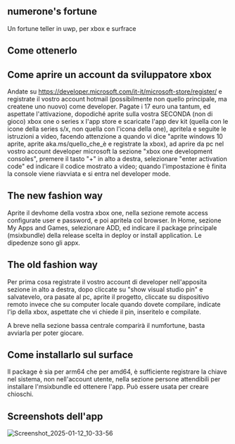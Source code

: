 ## numerone's fortune
Un fortune teller in uwp, per xbox e surfrace

## Come ottenerlo

## Come aprire un account da sviluppatore xbox

Andate su https://developer.microsoft.com/it-it/microsoft-store/register/ e registrate il vostro account hotmail (possibilmente non quello principale, ma createne uno nuovo) come developer. Pagate i 17 euro una tantum, ed aspettate l'attivazione, dopodiché aprite sulla vostra SECONDA (non di gioco) xbox one o series x l'app store e scaricate l'app dev kit (quella con le icone della series s/x, non quella con l'icona della one), apritela e seguite le istruzioni a video, facendo attenzione a quando vi dice "aprite windows 10 aprite, aprite aka.ms/quello_che_è e registrate la xbox), ad aprire da pc nel vostro account developer microsoft la sezione "xbox one development consoles", premere il tasto "+" in alto a destra, selezionare "enter activation code" ed indicare il codice mostrato a video; quando l'impostazione è finita la console viene riavviata e si entra nel developer mode.

## The new fashion way

Aprite il devhome della vostra xbox one, nella sezione remote access configurate user e password, e poi apritela col browser.
In Home, sezione My Apps and Games, selezionare ADD, ed indicare il package principale (msixbundle) della release scelta in deploy or install application.
Le dipedenze sono gli appx.

## The old fashion way
Per prima cosa registrate il vostro account di developer nell'apposita sezione in alto a destra, dopo cliccate su "show visual studio pin" e salvatevelo, ora pasate al pc, aprite il progetto, cliccate su dispositivo remoto invece che su computer locale quando dovete compilare, indicate l'ip della xbox, aspettate che vi chiede il pin, inseritelo e compilate.

A breve nella sezione bassa centrale comparirà il numfortune, basta avviarla per poter giocare.


## Come installarlo sul surface

Il package è sia per arm64 che per amd64, è sufficiente registrare la chiave nel sistema, non nell'account utente, nella sezione persone attendibili per installare l'msixbundle ed ottenere l'app.
Può essere usata per creare chioschi.

## Screenshots dell'app

![Screenshot_2025-01-12_10-33-56](https://github.com/user-attachments/assets/2c79e26b-a3cf-4550-9a77-506148cb7320)
